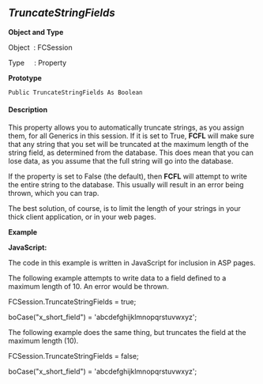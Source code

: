 _TruncateStringFields_
----------------------

**Object and Type**

Object  : FCSession

Type     : Property

**Prototype**

```
Public TruncateStringFields As Boolean
```

#### Description

This property allows you to automatically truncate strings, as you assign them, for all Generics in this session. If it is set to True, **FCFL** will make sure that any string that you set will be truncated at the maximum length of the string field, as determined from the database. This does mean that you can lose data, as you assume that the full string will go into the database.

If the property is set to False (the default), then **FCFL** will attempt to write the entire string to the database. This usually will result in an error being thrown, which you can trap.

The best solution, of course, is to limit the length of your strings in your thick client application, or in your web pages.

**Example**

**JavaScript:**

The code in this example is written in JavaScript for inclusion in ASP pages.

The following example attempts to write data to a field defined to a maximum length of 10. An error would be thrown.

FCSession.TruncateStringFields = true;

boCase("x_short_field") = 'abcdefghijklmnopqrstuvwxyz';

The following example does the same thing, but truncates the field at the maximum length (10).

FCSession.TruncateStringFields = false;

boCase("x_short_field") = 'abcdefghijklmnopqrstuvwxyz';